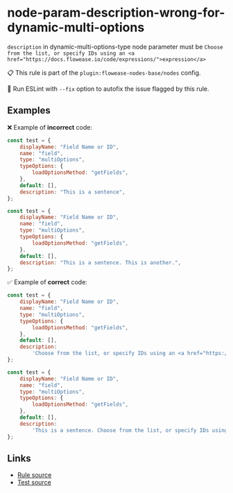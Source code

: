 [//]: # "File generated from a template. Do not edit this file directly."

# node-param-description-wrong-for-dynamic-multi-options

`description` in dynamic-multi-options-type node parameter must be `Choose from the list, or specify IDs using an <a href="https://docs.flowease.io/code/expressions/">expression</a>`

📋 This rule is part of the `plugin:flowease-nodes-base/nodes` config.

🔧 Run ESLint with `--fix` option to autofix the issue flagged by this rule.

## Examples

❌ Example of **incorrect** code:

```js
const test = {
	displayName: "Field Name or ID",
	name: "field",
	type: "multiOptions",
	typeOptions: {
		loadOptionsMethod: "getFields",
	},
	default: [],
	description: "This is a sentence",
};

const test = {
	displayName: "Field Name or ID",
	name: "field",
	type: "multiOptions",
	typeOptions: {
		loadOptionsMethod: "getFields",
	},
	default: [],
	description: "This is a sentence. This is another.",
};
```

✅ Example of **correct** code:

```js
const test = {
	displayName: "Field Name or ID",
	name: "field",
	type: "multiOptions",
	typeOptions: {
		loadOptionsMethod: "getFields",
	},
	default: [],
	description:
		'Choose from the list, or specify IDs using an <a href="https://docs.flowease.io/code/expressions/">expression</a>',
};

const test = {
	displayName: "Field Name or ID",
	name: "field",
	type: "multiOptions",
	typeOptions: {
		loadOptionsMethod: "getFields",
	},
	default: [],
	description:
		'This is a sentence. Choose from the list, or specify IDs using an <a href="https://docs.flowease.io/code/expressions/">expression</a>.',
};
```

## Links

- [Rule source](../../lib/rules/node-param-description-wrong-for-dynamic-multi-options.ts)
- [Test source](../../tests/node-param-description-wrong-for-dynamic-multi-options.test.ts)
